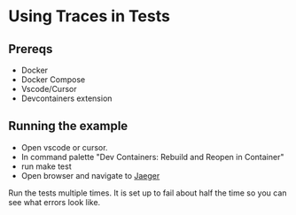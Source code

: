 # Using Traces in Tests

## Prereqs
- Docker
- Docker Compose
- Vscode/Cursor
- Devcontainers extension

## Running the example
- Open vscode or cursor.
- In command palette "Dev Containers: Rebuild and Reopen in Container"
- run 
make test
- Open browser and navigate to [Jaeger](localhost:16686/search)

Run the tests multiple times. It is set up to fail about half the time so you can see what errors look like.